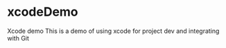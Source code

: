 xcodeDemo
=========

Xcode demo
This is a demo of using xcode for project dev and integrating with Git
